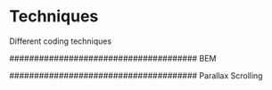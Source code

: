 # Techniques
Different coding techniques

######################################
BEM

######################################
Parallax Scrolling
